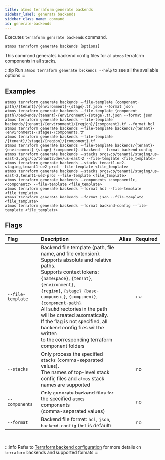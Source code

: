 ```yaml
---
title: atmos terraform generate backends
sidebar_label: generate backends
sidebar_class_name: command
id: generate-backends
---
```


Executes `terraform generate backends` command.

```shell
atmos terraform generate backends [options]
```

This command generates backend config files for all `atmos` terraform components in all stacks.

:::tip
Run `atmos terraform generate backends --help` to see all the available options
:::

## Examples

```shell
atmos terraform generate backends --file-template {component-path}/{tenant}/{environment}-{stage}.tf.json --format json
atmos terraform generate backends --file-template {component-path}/backends/{tenant}-{environment}-{stage}.tf.json --format json
atmos terraform generate backends --file-template backends/{tenant}/{environment}/{region}/{component}.tf --format hcl
atmos terraform generate backends --file-template backends/{tenant}-{environment}-{stage}-{component}.tf
atmos terraform generate backends --file-template /{tenant}/{stage}/{region}/{component}.tf
atmos terraform generate backends --file-template backends/{tenant}-{environment}-{stage}-{component}.tfbackend --format backend-config
atmos terraform generate backends --stacks orgs/cp/tenant1/staging/us-east-2,orgs/cp/tenant2/dev/us-east-2 --file-template <file_template>
atmos terraform generate backends --stacks tenant1-ue2-staging,tenant1-ue2-prod --file-template <file_template>
atmos terraform generate backends --stacks orgs/cp/tenant1/staging/us-east-2,tenant1-ue2-prod --file-template <file_template>
atmos terraform generate backends --components <component1>,<component2> --file-template <file_template>
atmos terraform generate backends --format hcl --file-template <file_template>
atmos terraform generate backends --format json --file-template <file_template>
atmos terraform generate backends --format backend-config --file-template <file_template>
```

## Flags

| Flag               | Description                                                                                                                                                                                                                                                                                                                                                                                                                                                         | Alias | Required |
|:-------------------|:--------------------------------------------------------------------------------------------------------------------------------------------------------------------------------------------------------------------------------------------------------------------------------------------------------------------------------------------------------------------------------------------------------------------------------------------------------------------|:------|:---------|
| `--file-template`  | Backend file template (path, file name, and file extension).<br/>Supports absolute and relative paths.<br/>Supports context tokens: `{namespace}`, `{tenant}`, `{environment}`,<br/>`{region}`, `{stage}`, `{base-component}`, `{component}`, `{component-path}`.<br/>All subdirectories in the path will be created automatically.<br/>If the flag is not specified, all backend config files will be written<br/>to the corresponding terraform component folders |       | no       |
| `--stacks`         | Only process the specified stacks (comma-separated values).<br/>The names of top-level stack config files and `atmos` stack names are supported                                                                                                                                                                                                                                                                                                                     |       | no       |
| `--components`     | Only generate backend files for the specified `atmos` components<br/>(comma-separated values)                                                                                                                                                                                                                                                                                                                                                                       |       | no       |
| `--format`         | Backend file format: `hcl`, `json`, `backend-config` (`hcl` is default)                                                                                                                                                                                                                                                                                                                                                                                             |       | no       |

<br/>

:::info
Refer to [Terraform backend configuration](https://developer.hashicorp.com/terraform/language/settings/backends/configuration) for more details
on `terraform` backends and supported formats
:::
